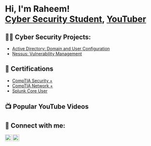 <h1>Hi, I'm Raheem! <br/><a href="https://www.linkedin.com/in/raheemmoore/">Cyber Security Student</a>, <a href="https://www.youtube.com/c/joshmadakor">YouTuber</a></h1>

<h2>👨‍💻 Cyber Security Projects:</h2>

- [Active Directory: Domain and User Configuration](https://github.com/RaheemMoore/ActiveDirectoryLab)
- [Nessus: Vulnerability Management](https://github.com/RaheemMoore/Nessus-VulnerabilityManagement)

<h2>📄 Certifications</h2>

- [CompTIA Security +](https://www.youtube.com/watch?v=a83ASGn_V_s)
- [CompTIA Network +](https://www.youtube.com/watch?v=a83ASGn_V_s)
- [Splunk Core User](https://www.youtube.com/watch?v=a83ASGn_V_s)

<h2>📺 Popular YouTube Videos</h2>


<h2> 🤳 Connect with me:</h2>

[<img align="left" alt="JoshMadakor | YouTube" width="22px" src="https://cdn.jsdelivr.net/npm/simple-icons@v3/icons/youtube.svg" />][youtube]
[<img align="left" alt="JoshMadakor | LinkedIn" width="22px" src="https://cdn.jsdelivr.net/npm/simple-icons@v3/icons/linkedin.svg" />][linkedin]

[youtube]: https://www.youtube.com/channel/UCs-TVKR9OD9yyBM7gCQTUsw
[linkedin]: https://www.linkedin.com/in/raheemmoore/

<!--
**joshmadakor1/joshmadakor1** is a ✨ _special_ ✨ repository because its `README.md` (this file) appears on your GitHub profile.

Here are some ideas to get you started:

- 🔭 I’m currently working on ...
- 🌱 I’m currently learning ...
- 👯 I’m looking to collaborate on ...
- 🤔 I’m looking for help with ...
- 💬 Ask me about ...
- 📫 How to reach me: ...
- 😄 Pronouns: ...
- ⚡ Fun fact: ...
-->
